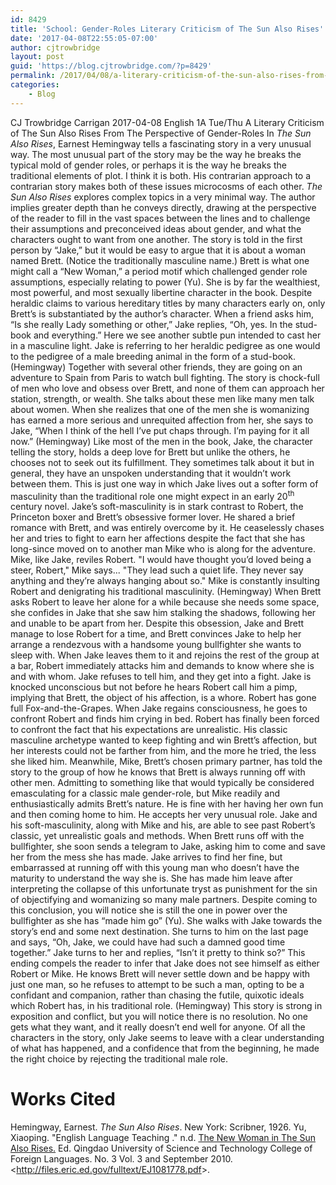 ```yaml
---
id: 8429
title: 'School: Gender-Roles Literary Criticism of The Sun Also Rises'
date: '2017-04-08T22:55:05-07:00'
author: cjtrowbridge
layout: post
guid: 'https://blog.cjtrowbridge.com/?p=8429'
permalink: /2017/04/08/a-literary-criticism-of-the-sun-also-rises-from-the-perspective-of-gender-roles/
categories:
    - Blog
---
```


 CJ Trowbridge Carrigan 2017-04-08 English 1A Tue/Thu A Literary Criticism of The Sun Also Rises From The Perspective of Gender-Roles In *The Sun Also Rises*, Earnest Hemingway tells a fascinating story in a very unusual way. The most unusual part of the story may be the way he breaks the typical mold of gender roles, or perhaps it is the way he breaks the traditional elements of plot. I think it is both. His contrarian approach to a contrarian story makes both of these issues microcosms of each other. *The Sun Also Rises* explores complex topics in a very minimal way. The author implies greater depth than he conveys directly, drawing at the perspective of the reader to fill in the vast spaces between the lines and to challenge their assumptions and preconceived ideas about gender, and what the characters ought to want from one another. The story is told in the first person by “Jake,” but it would be easy to argue that it is about a woman named Brett. (Notice the traditionally masculine name.) Brett is what one might call a “New Woman,” a period motif which challenged gender role assumptions, especially relating to power (Yu). She is by far the wealthiest, most powerful, and most sexually libertine character in the book. Despite heraldic claims to various hereditary titles by many characters early on, only Brett’s is substantiated by the author’s character. When a friend asks him, “Is she really Lady something or other,” Jake replies, “Oh, yes. In the stud-book and everything.” Here we see another subtle pun intended to cast her in a masculine light. Jake is referring to her heraldic pedigree as one would to the pedigree of a male breeding animal in the form of a stud-book. (Hemingway) Together with several other friends, they are going on an adventure to Spain from Paris to watch bull fighting. The story is chock-full of men who love and obsess over Brett, and none of them can approach her station, strength, or wealth. She talks about these men like many men talk about women. When she realizes that one of the men she is womanizing has earned a more serious and unrequited affection from her, she says to Jake, “When I think of the hell I’ve put chaps through. I’m paying for it all now.” (Hemingway) Like most of the men in the book, Jake, the character telling the story, holds a deep love for Brett but unlike the others, he chooses not to seek out its fulfillment. They sometimes talk about it but in general, they have an unspoken understanding that it wouldn’t work between them. This is just one way in which Jake lives out a softer form of masculinity than the traditional role one might expect in an early 20<sup>th</sup> century novel. Jake’s soft-masculinity is in stark contrast to Robert, the Princeton boxer and Brett’s obsessive former lover. He shared a brief romance with Brett, and was entirely overcome by it. He ceaselessly chases her and tries to fight to earn her affections despite the fact that she has long-since moved on to another man Mike who is along for the adventure. Mike, like Jake, reviles Robert. "I would have thought you’d loved being a steer, Robert," Mike says... "They lead such a quiet life. They never say anything and they’re always hanging about so." Mike is constantly insulting Robert and denigrating his traditional masculinity. (Hemingway) When Brett asks Robert to leave her alone for a while because she needs some space, she confides in Jake that she saw him stalking the shadows, following her and unable to be apart from her. Despite this obsession, Jake and Brett manage to lose Robert for a time, and Brett convinces Jake to help her arrange a rendezvous with a handsome young bullfighter she wants to sleep with. When Jake leaves them to it and rejoins the rest of the group at a bar, Robert immediately attacks him and demands to know where she is and with whom. Jake refuses to tell him, and they get into a fight. Jake is knocked unconscious but not before he hears Robert call him a pimp, implying that Brett, the object of his affection, is a whore. Robert has gone full Fox-and-the-Grapes. When Jake regains consciousness, he goes to confront Robert and finds him crying in bed. Robert has finally been forced to confront the fact that his expectations are unrealistic. His classic masculine archetype wanted to keep fighting and win Brett’s affection, but her interests could not be farther from him, and the more he tried, the less she liked him. Meanwhile, Mike, Brett’s chosen primary partner, has told the story to the group of how he knows that Brett is always running off with other men. Admitting to something like that would typically be considered emasculating for a classic male gender-role, but Mike readily and enthusiastically admits Brett’s nature. He is fine with her having her own fun and then coming home to him. He accepts her very unusual role. Jake and his soft-masculinity, along with Mike and his, are able to see past Robert’s classic, yet unrealistic goals and methods. When Brett runs off with the bullfighter, she soon sends a telegram to Jake, asking him to come and save her from the mess she has made. Jake arrives to find her fine, but embarrassed at running off with this young man who doesn’t have the maturity to understand the way she is. She has made him leave after interpreting the collapse of this unfortunate tryst as punishment for the sin of objectifying and womanizing so many male partners. Despite coming to this conclusion, you will notice she is still the one in power over the bullfighter as she has “made him go” (Yu). She walks with Jake towards the story’s end and some next destination. She turns to him on the last page and says, “Oh, Jake, we could have had such a damned good time together.” Jake turns to her and replies, “Isn’t it pretty to think so?” This ending compels the reader to infer that Jake does not see himself as either Robert or Mike. He knows Brett will never settle down and be happy with just one man, so he refuses to attempt to be such a man, opting to be a confidant and companion, rather than chasing the futile, quixotic ideals which Robert has, in his traditional role. (Hemingway) This story is strong in exposition and conflict, but you will notice there is no resolution. No one gets what they want, and it really doesn’t end well for anyone. Of all the characters in the story, only Jake seems to leave with a clear understanding of what has happened, and a confidence that from the beginning, he made the right choice by rejecting the traditional male role.

# Works Cited

Hemingway, Earnest. *The Sun Also Rises*. New York: Scribner, 1926. Yu, Xiaoping. "English Language Teaching ." n.d. <u>The New Woman in The Sun Also Rises.</u> Ed. Qingdao University of Science and Technology College of Foreign Languages. No. 3 Vol. 3 and September 2010. &lt;<http://files.eric.ed.gov/fulltext/EJ1081778.pdf>&gt;. 